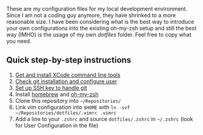 These are my configuration files for my local development environment. Since I am not a coding guy anymore, they have shrinked to a more reasonable size. I have been considering what is the best way to introduce your own configurations into the existing oh-my-zsh setup and still the best way (IMHO) is the usage of my own _dotfiles_ folder. Feel free to copy what you need.

## Quick step-by-step instructions

1. [Get and install XCode command line tools](https://developer.apple.com/downloads) 
2. [Check git installation and configure user](https://git-scm.com/book/en/v2/Getting-Started-First-Time-Git-Setup)
3. [Set up SSH key to handle git](https://docs.github.com/en/github/authenticating-to-github/connecting-to-github-with-ssh)
4. Install [homebrew](https://brew.sh/index_de) and [oh-my-zsh](https://ohmyz.sh)
5. Clone this repository into `~/Repositories/`
6. Link vim configuration into `$HOME` with `ln -svf ~/Repositories/dotfiles/.vimrc .vimrc`
7. Add a line to your `.zshrc` and source `dotfiles/.zshrc` in `~/.zshrc` (look for User Configuration in the file)